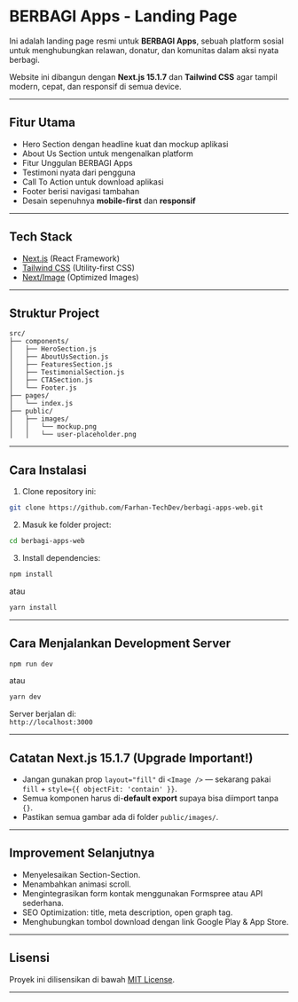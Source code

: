 # BERBAGI Apps - Landing Page

Ini adalah landing page resmi untuk **BERBAGI Apps**, sebuah platform sosial untuk menghubungkan relawan, donatur, dan komunitas dalam aksi nyata berbagi.

Website ini dibangun dengan **Next.js 15.1.7** dan **Tailwind CSS** agar tampil modern, cepat, dan responsif di semua device.

---

## Fitur Utama

- Hero Section dengan headline kuat dan mockup aplikasi
- About Us Section untuk mengenalkan platform
- Fitur Unggulan BERBAGI Apps
- Testimoni nyata dari pengguna
- Call To Action untuk download aplikasi
- Footer berisi navigasi tambahan
- Desain sepenuhnya **mobile-first** dan **responsif**

---

## Tech Stack

- [Next.js](https://nextjs.org/) (React Framework)
- [Tailwind CSS](https://tailwindcss.com/) (Utility-first CSS)
- [Next/Image](https://nextjs.org/docs/api-reference/next/image) (Optimized Images)

---

## Struktur Project

```
src/
├── components/
│   ├── HeroSection.js
│   ├── AboutUsSection.js
│   ├── FeaturesSection.js
│   ├── TestimonialSection.js
│   ├── CTASection.js
│   └── Footer.js
├── pages/
│   └── index.js
├── public/
│   ├── images/
│   │   └── mockup.png
│   │   └── user-placeholder.png
```

---

## Cara Instalasi

1. Clone repository ini:

```bash
git clone https://github.com/Farhan-TechDev/berbagi-apps-web.git
```

2. Masuk ke folder project:

```bash
cd berbagi-apps-web
```

3. Install dependencies:

```bash
npm install
```
atau
```bash
yarn install
```

---

## Cara Menjalankan Development Server

```bash
npm run dev
```
atau
```bash
yarn dev
```

Server berjalan di:  
`http://localhost:3000`

---

## Catatan Next.js 15.1.7 (Upgrade Important!)

- Jangan gunakan prop `layout="fill"` di `<Image />` — sekarang pakai `fill` + `style={{ objectFit: 'contain' }}`.
- Semua komponen harus di-**default export** supaya bisa diimport tanpa `{}`.
- Pastikan semua gambar ada di folder `public/images/`.

---

## Improvement Selanjutnya

- Menyelesaikan Section-Section.
- Menambahkan animasi scroll.
- Mengintegrasikan form kontak menggunakan Formspree atau API sederhana.
- SEO Optimization: title, meta description, open graph tag.
- Menghubungkan tombol download dengan link Google Play & App Store.

---

## Lisensi

Proyek ini dilisensikan di bawah [MIT License](LICENSE).

---
